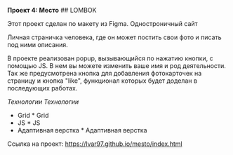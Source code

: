 **Проект 4: Место**	## LOMBOK 


Этот проект сделан по макету из Figma. 	Одностроничный сайт

Личная страничка человека, где он может постить свои фото и писать под ними описания. 	

В проекте реализован popup, вызывающийся по нажатию кнопки, с помощью JS. В нем вы можете изменить ваше имя и род деятельности. 	
Так же предусмотрена кнопка для добавления фотокарточек на страницу и кнопка "like", функционал которых будет доделан в последующих работах.	


*Технологии* 	*Технологии* 
* Grid 	* Grid 
* JS 	* JS 
* Адаптивная верстка	* Адаптивная верстка


Ссылка на проект: https://lvar97.github.io/mesto/index.html
